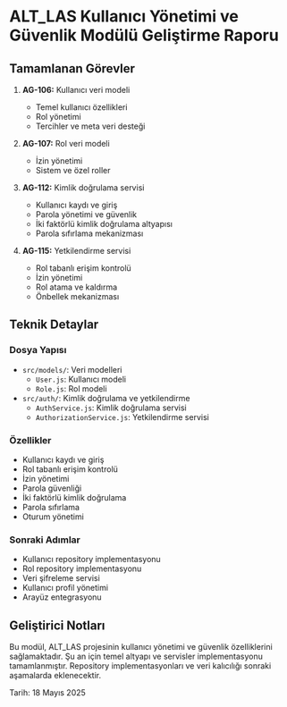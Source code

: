 # ALT_LAS Kullanıcı Yönetimi ve Güvenlik Modülü Geliştirme Raporu

## Tamamlanan Görevler

1. **AG-106:** Kullanıcı veri modeli
   - Temel kullanıcı özellikleri
   - Rol yönetimi
   - Tercihler ve meta veri desteği

2. **AG-107:** Rol veri modeli
   - İzin yönetimi
   - Sistem ve özel roller

3. **AG-112:** Kimlik doğrulama servisi
   - Kullanıcı kaydı ve giriş
   - Parola yönetimi ve güvenlik
   - İki faktörlü kimlik doğrulama altyapısı
   - Parola sıfırlama mekanizması

4. **AG-115:** Yetkilendirme servisi
   - Rol tabanlı erişim kontrolü
   - İzin yönetimi
   - Rol atama ve kaldırma
   - Önbellek mekanizması

## Teknik Detaylar

### Dosya Yapısı
- `src/models/`: Veri modelleri
  - `User.js`: Kullanıcı modeli
  - `Role.js`: Rol modeli
- `src/auth/`: Kimlik doğrulama ve yetkilendirme
  - `AuthService.js`: Kimlik doğrulama servisi
  - `AuthorizationService.js`: Yetkilendirme servisi

### Özellikler
- Kullanıcı kaydı ve giriş
- Rol tabanlı erişim kontrolü
- İzin yönetimi
- Parola güvenliği
- İki faktörlü kimlik doğrulama
- Parola sıfırlama
- Oturum yönetimi

### Sonraki Adımlar
- Kullanıcı repository implementasyonu
- Rol repository implementasyonu
- Veri şifreleme servisi
- Kullanıcı profil yönetimi
- Arayüz entegrasyonu

## Geliştirici Notları
Bu modül, ALT_LAS projesinin kullanıcı yönetimi ve güvenlik özelliklerini sağlamaktadır. Şu an için temel altyapı ve servisler implementasyonu tamamlanmıştır. Repository implementasyonları ve veri kalıcılığı sonraki aşamalarda eklenecektir.

Tarih: 18 Mayıs 2025
